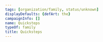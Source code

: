 ```yaml
---
tags: [organization/family, status/unknown]
displayDefaults: {defArt: the}
campaignInfo: []
name: Quicksteps
typeOf: family
title: Quicksteps
---
```


